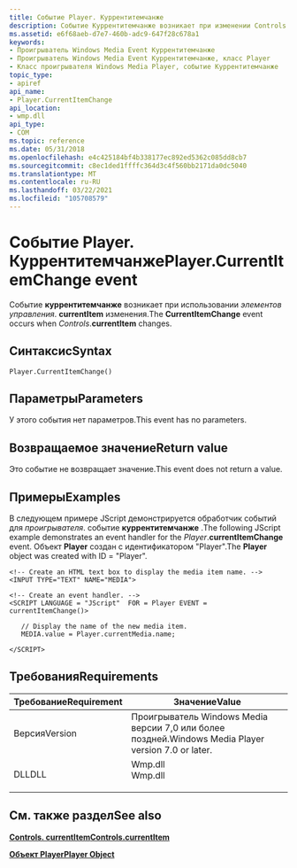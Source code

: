 ```yaml
---
title: Событие Player. Куррентитемчанже
description: Событие Куррентитемчанже возникает при изменении Controls. currentItem.
ms.assetid: e6f68aeb-d7e7-460b-adc9-647f28c678a1
keywords:
- Проигрыватель Windows Media Event Куррентитемчанже
- Проигрыватель Windows Media Event Куррентитемчанже, класс Player
- Класс проигрывателя Windows Media Player, событие Куррентитемчанже
topic_type:
- apiref
api_name:
- Player.CurrentItemChange
api_location:
- wmp.dll
api_type:
- COM
ms.topic: reference
ms.date: 05/31/2018
ms.openlocfilehash: e4c425184bf4b338177ec892ed5362c085dd8cb7
ms.sourcegitcommit: c8ec1ded1ffffc364d3c4f560bb2171da0dc5040
ms.translationtype: MT
ms.contentlocale: ru-RU
ms.lasthandoff: 03/22/2021
ms.locfileid: "105708579"
---
```

# <a name="playercurrentitemchange-event"></a><span data-ttu-id="6e20c-106">Событие Player. Куррентитемчанже</span><span class="sxs-lookup"><span data-stu-id="6e20c-106">Player.CurrentItemChange event</span></span>

<span data-ttu-id="6e20c-107">Событие **куррентитемчанже** возникает при использовании *элементов управления*. **currentItem** изменения.</span><span class="sxs-lookup"><span data-stu-id="6e20c-107">The **CurrentItemChange** event occurs when *Controls*.**currentItem** changes.</span></span>

## <a name="syntax"></a><span data-ttu-id="6e20c-108">Синтаксис</span><span class="sxs-lookup"><span data-stu-id="6e20c-108">Syntax</span></span>


```JScript
Player.CurrentItemChange()
```



## <a name="parameters"></a><span data-ttu-id="6e20c-109">Параметры</span><span class="sxs-lookup"><span data-stu-id="6e20c-109">Parameters</span></span>

<span data-ttu-id="6e20c-110">У этого события нет параметров.</span><span class="sxs-lookup"><span data-stu-id="6e20c-110">This event has no parameters.</span></span>

## <a name="return-value"></a><span data-ttu-id="6e20c-111">Возвращаемое значение</span><span class="sxs-lookup"><span data-stu-id="6e20c-111">Return value</span></span>

<span data-ttu-id="6e20c-112">Это событие не возвращает значение.</span><span class="sxs-lookup"><span data-stu-id="6e20c-112">This event does not return a value.</span></span>

## <a name="examples"></a><span data-ttu-id="6e20c-113">Примеры</span><span class="sxs-lookup"><span data-stu-id="6e20c-113">Examples</span></span>

<span data-ttu-id="6e20c-114">В следующем примере JScript демонстрируется обработчик событий для *проигрывателя*. событие **куррентитемчанже** .</span><span class="sxs-lookup"><span data-stu-id="6e20c-114">The following JScript example demonstrates an event handler for the *Player*.**currentItemChange** event.</span></span> <span data-ttu-id="6e20c-115">Объект **Player** создан с идентификатором "Player".</span><span class="sxs-lookup"><span data-stu-id="6e20c-115">The **Player** object was created with ID = "Player".</span></span>


```JScript
<!-- Create an HTML text box to display the media item name. -->
<INPUT TYPE="TEXT" NAME="MEDIA">

<!-- Create an event handler. -->
<SCRIPT LANGUAGE = "JScript"  FOR = Player EVENT = currentItemChange()>

   // Display the name of the new media item.
   MEDIA.value = Player.currentMedia.name;

</SCRIPT>
```



## <a name="requirements"></a><span data-ttu-id="6e20c-116">Требования</span><span class="sxs-lookup"><span data-stu-id="6e20c-116">Requirements</span></span>



| <span data-ttu-id="6e20c-117">Требование</span><span class="sxs-lookup"><span data-stu-id="6e20c-117">Requirement</span></span> | <span data-ttu-id="6e20c-118">Значение</span><span class="sxs-lookup"><span data-stu-id="6e20c-118">Value</span></span> |
|--------------------|------------------------------------------------------------------------------------|
| <span data-ttu-id="6e20c-119">Версия</span><span class="sxs-lookup"><span data-stu-id="6e20c-119">Version</span></span><br/> | <span data-ttu-id="6e20c-120">Проигрыватель Windows Media версии 7,0 или более поздней.</span><span class="sxs-lookup"><span data-stu-id="6e20c-120">Windows Media Player version 7.0 or later.</span></span><br/>                              |
| <span data-ttu-id="6e20c-121">DLL</span><span class="sxs-lookup"><span data-stu-id="6e20c-121">DLL</span></span><br/>     | <dl> <span data-ttu-id="6e20c-122"><dt>Wmp.dll</dt></span><span class="sxs-lookup"><span data-stu-id="6e20c-122"><dt>Wmp.dll</dt></span></span> </dl> |



## <a name="see-also"></a><span data-ttu-id="6e20c-123">См. также раздел</span><span class="sxs-lookup"><span data-stu-id="6e20c-123">See also</span></span>

<dl> <dt>

[<span data-ttu-id="6e20c-124">**Controls. currentItem**</span><span class="sxs-lookup"><span data-stu-id="6e20c-124">**Controls.currentItem**</span></span>](controls-currentitem.md)
</dt> <dt>

[<span data-ttu-id="6e20c-125">**Объект Player**</span><span class="sxs-lookup"><span data-stu-id="6e20c-125">**Player Object**</span></span>](player-object.md)
</dt> </dl>

 

 






